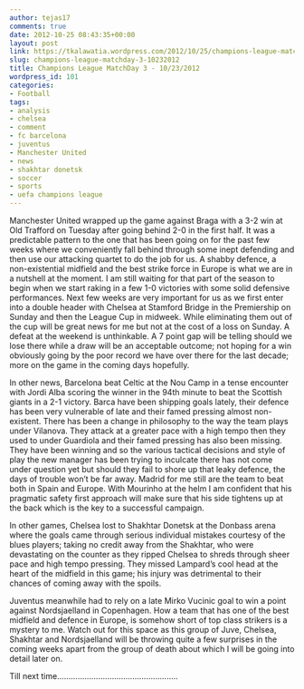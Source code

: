 ```yaml
---
author: tejas17
comments: true
date: 2012-10-25 08:43:35+00:00
layout: post
link: https://tkalawatia.wordpress.com/2012/10/25/champions-league-matchday-3-10232012/
slug: champions-league-matchday-3-10232012
title: Champions League MatchDay 3 - 10/23/2012
wordpress_id: 101
categories:
- Football
tags:
- analysis
- chelsea
- comment
- fc barcelona
- juventus
- Manchester United
- news
- shakhtar donetsk
- soccer
- sports
- uefa champions league
---
```


Manchester United wrapped up the game against Braga with a 3-2 win at Old Trafford on Tuesday after going behind 2-0 in the first half. It was a predictable pattern to the one that has been going on for the past few weeks where we conveniently fall behind through some inept defending and then use our attacking quartet to do the job for us. A shabby defence, a non-existential midfield and the best strike force in Europe is what we are in a nutshell at the moment. I am still waiting for that part of the season to begin when we start raking in a few 1-0 victories with some solid defensive performances. Next few weeks are very important for us as we first enter into a double header with Chelsea at Stamford Bridge in the Premiership on Sunday and then the League Cup in midweek. While eliminating them out of the cup will be great news for me but not at the cost of a loss on Sunday. A defeat at the weekend is unthinkable. A 7 point gap will be telling should we lose there while a draw will be an acceptable outcome; not hoping for a win obviously going by the poor record we have over there for the last decade; more on the game in the coming days hopefully.

In other news, Barcelona beat Celtic at the Nou Camp in a tense encounter with Jordi Alba scoring the winner in the 94th minute to beat the Scottish giants in a 2-1 victory. Barca have been shipping goals lately, their defence has been very vulnerable of late and their famed pressing almost non-existent. There has been a change in philosophy to the way the team plays under Vilanova. They attack at a greater pace with a high tempo then they used to under Guardiola and their famed pressing has also been missing. They have been winning and so the various tactical decisions and style of play the new manager has been trying to inculcate there has not come under question yet but should they fail to shore up that leaky defence, the days of trouble won’t be far away. Madrid for me still are the team to beat both in Spain and Europe. With Mourinho at the helm I am confident that his pragmatic safety first approach will make sure that his side tightens up at the back which is the key to a successful campaign.

In other games, Chelsea lost to Shakhtar Donetsk at the Donbass arena where the goals came through serious individual mistakes courtesy of the blues players; taking no credit away from the Shakhtar, who were devastating on the counter as they ripped Chelsea to shreds through sheer pace and high tempo pressing. They missed Lampard’s cool head at the heart of the midfield in this game; his injury was detrimental to their chances of coming away with the spoils.

Juventus meanwhile had to rely on a late Mirko Vucinic goal to win a point against Nordsjaelland in Copenhagen. How a team that has one of the best midfield and defence in Europe, is somehow short of top class strikers is a mystery to me. Watch out for this space as this group of Juve, Chelsea, Shakhtar and Nordsjaelland will be throwing quite a few surprises in the coming weeks apart from the group of death about which I will be going into detail later on.

Till next time……………………………………………..
